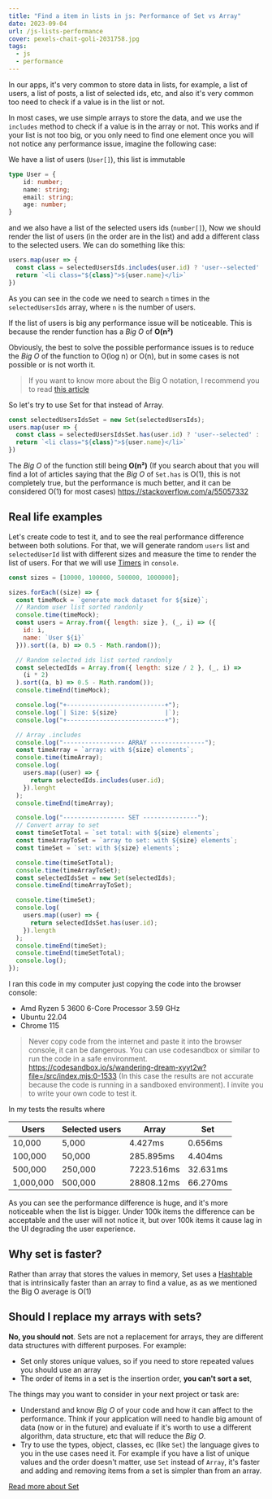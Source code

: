 ```yaml
---
title: "Find a item in lists in js: Performance of Set vs Array"
date: 2023-09-04
url: /js-lists-performance
cover: pexels-chait-goli-2031758.jpg
tags:
  - js
  - performance
---
```


In our apps, it's very common to store data in lists, for example, a list of users, a list of posts, a list of selected ids, etc, and also it's very common too need to check if a value is in the list or not.

In most cases, we use simple arrays to store the data, and we use the `includes` method to check if a value is in the array or not. This works and if your list is not too big, or you only need to find one element once you will not notice any performance issue, imagine the following case:

We have a list of users (`User[]`), this list is immutable
```ts
type User = {
    id: number;
    name: string;
    email: string;
    age: number;
}
```
and we also have a list of the selected users ids (`number[]`), Now we should render the list of users (in the order are in the list) and add a different class to the selected users. We can do something like this:
```ts
users.map(user => {
  const class = selectedUsersIds.includes(user.id) ? 'user--selected' : 'user'; 
  return `<li class="${class}">${user.name}</li>`
})
```
As you can see in the code we need to search `n` times in the `selectedUsersIds` array, where `n` is the number of users.

If the list of users is big any performance issue will be noticeable. This is because the render function has a _Big O_ of **O(n²)**

Obviously, the best to solve the possible performance issues is to reduce the _Big O_ of the function to O(log n) or O(n), but in some cases is not possible or is not worth it. 

> If you want to know more about the Big O notation, I recommend you to read [this article](https://www.freecodecamp.org/news/big-o-notation-why-it-matters-and-why-it-doesnt-1674cfa8a23c/) 

So let's try to use Set for that instead of Array.

```ts
const selectedUsersIdsSet = new Set(selectedUsersIds);
users.map(user => {
  const class = selectedUsersIdsSet.has(user.id) ? 'user--selected' : 'user'; 
  return `<li class="${class}">${user.name}</li>`
})
```
The _Big O_ of the function still being **O(n²)** (If you search about that you will find a lot of articles saying that the _Big O_ of `Set.has` is O(1), this is not completely true, but the performance is much better, and it can be considered O(1) for most cases)  https://stackoverflow.com/a/55057332


## Real life examples
Let's create code to test it, and to see the real performance difference between both solutions. For that, we will generate random `users` list and `selectedUserId` list with different sizes and measure the time to render the list of users. For that we will use [Timers](https://developer.mozilla.org/en-US/docs/Web/API/console#timers) in `console`.

```js
const sizes = [10000, 100000, 500000, 1000000];

sizes.forEach((size) => {
  const timeMock = `generate mock dataset for ${size}`;
  // Random user list sorted randonly
  console.time(timeMock);
  const users = Array.from({ length: size }, (_, i) => ({
    id: i,
    name: `User ${i}`
  })).sort((a, b) => 0.5 - Math.random());

  // Random selected ids list sorted randonly
  const selectedIds = Array.from({ length: size / 2 }, (_, i) =>
    (i * 2)
  ).sort((a, b) => 0.5 - Math.random());
  console.timeEnd(timeMock);

  console.log("+---------------------------+");
  console.log(`| Size: ${size}             |`);
  console.log("+---------------------------+");

  // Array .includes
  console.log("----------------- ARRAY ---------------");
  const timeArray = `array: with ${size} elements`;
  console.time(timeArray);
  console.log(
    users.map((user) => {
      return selectedIds.includes(user.id);
    }).lenght
  );
  console.timeEnd(timeArray);

  console.log("----------------- SET ---------------");
  // Convert array to set
  const timeSetTotal = `set total: with ${size} elements`;
  const timeArrayToSet = `array to set: with ${size} elements`;
  const timeSet = `set: with ${size} elements`;

  console.time(timeSetTotal);
  console.time(timeArrayToSet);
  const selectedIdsSet = new Set(selectedIds);
  console.timeEnd(timeArrayToSet);

  console.time(timeSet);
  console.log(
    users.map((user) => {
      return selectedIdsSet.has(user.id);
    }).length
  );
  console.timeEnd(timeSet);
  console.timeEnd(timeSetTotal);
  console.log();
});
```

I ran this code in my computer just copying the code into the browser console:
* Amd Ryzen 5 3600 6-Core Processor 3.59 GHz
* Ubuntu 22.04
* Chrome 115

> Never copy code from the internet and paste it into the browser console, it can be dangerous. You can use codesandbox or similar to run the code in a safe environment. https://codesandbox.io/s/wandering-dream-xyyt2w?file=/src/index.mjs:0-1533 (In this case the results are not accurate because the code is running in a sandboxed environment). I invite you to write your own code to test it.

In my tests the results where

| Users     | Selected users | Array      | Set      |
|-----------|----------------|------------|----------|
| 10,000    | 5,000          | 4.427ms    | 0.656ms  |
| 100,000   | 50,000         | 285.895ms  | 4.404ms  |
| 500,000   | 250,000        | 7223.516ms | 32.631ms |
| 1,000,000 | 500,000        | 28808.12ms | 66.270ms |

As you can see the performance difference is huge, and it's more noticeable when the list is bigger. Under 100k items the difference can be acceptable and the user will not notice it, but over 100k items it cause lag in the UI degrading the user experience.

## Why set is faster?

Rather than array that stores the values in memory, Set uses a [Hashtable](https://www.freecodecamp.org/news/javascript-hash-table-associative-array-hashing-in-js/) that is intrinsically faster than an array to find a value, as as we mentioned the Big O average is O(1)

## Should I replace my arrays with sets?

**No, you should not**. Sets are not a replacement for arrays, they are different data structures with different purposes. For example:

* Set only stores unique values, so if you need to store repeated values you should use an array
* The order of items in a set is the insertion order, **you can't sort a set**,

The things may you want to consider in your next project or task are:

* Understand and know _Big O_ of your code and how it can affect to the performance. Think if your application will need to handle big amount of data (now or in the future) and evaluate if it's worth to use a different algorithm, data structure, etc that will reduce the _Big O_.
* Try to use the types, object, classes, ec (like `Set`) the language gives to you in the use cases need it. For example if you have a list of unique values and the order doesn't matter, use `Set` instead of `Array`, it's faster and adding and removing items from a set is simpler than from an array.

[Read more about Set](https://developer.mozilla.org/en-US/docs/Web/JavaScript/Reference/Global_Objects/Sethttps://developer.mozilla.org/en-US/docs/Web/JavaScript/Reference/Global_Objects/Set)
